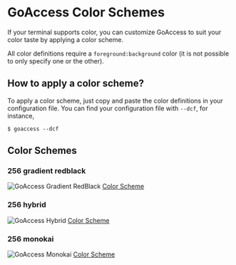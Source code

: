 GoAccess Color Schemes
========

If your terminal supports color, you can customize GoAccess to suit your color
taste by applying a color scheme.

All color definitions require a `foreground:background` color (it is not possible
to only specify one or the other).

## How to apply a color scheme? ##
To apply a color scheme, just copy and paste the color definitions in your
configuration file. You can find your configuration file with `--dcf`, for
instance,

    $ goaccess --dcf

## Color Schemes ##

### 256 gradient redblack ###

![GoAccess Gradient RedBlack](https://goaccess.io/colors/256_gradient_redback.png?20160514)
[Color Scheme](https://github.com/allinurl/goaccess-colors/colors/256_gradient_redblack.conf)

### 256 hybrid ###

![GoAccess Hybrid](https://goaccess.io/colors/256_hybrid.png?20160514)
[Color Scheme](https://github.com/allinurl/goaccess-colors/colors/256_hybrid.conf)

### 256 monokai ###

![GoAccess Monokai](https://goaccess.io/colors/256_monokai.png?20160514)
[Color Scheme](https://github.com/allinurl/goaccess-colors/colors/256_monokai.conf)

